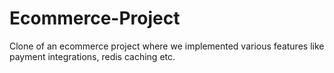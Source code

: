 # Ecommerce-Project
Clone of an ecommerce project where we implemented various features like payment integrations, redis caching etc.
